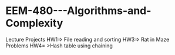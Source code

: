 # EEM-480---Algorithms-and-Complexity
Lecture Projects
HW1=> File reading and sorting
HW3=> Rat in Maze Problems
HW4= >Hash table using chaining

